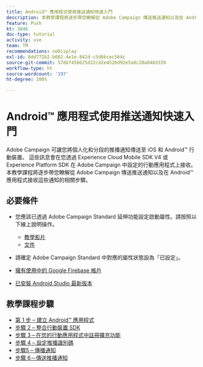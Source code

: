 ```yaml
---
title: Android™ 應用程式使用推送通知快速入門
description: 本教學課程將逐步帶您瞭解從 Adobe Campaign 傳送推送通知以及在 Android™ 應用程式接收這些通知的相關步驟。
feature: Push
kt: 3846
doc-type: tutorial
activity: use
team: TM
recommendations: noDisplay
exl-id: 8dd772b2-b082-4e1e-842d-c5d6bcec564c
source-git-commit: 57dbf456625d22cd2e4526d92e5a8c20a048d339
workflow-type: ht
source-wordcount: '197'
ht-degree: 100%

---
```


# Android™ 應用程式使用推送通知快速入門

Adobe Campaign 可讓您將個人化和分段的推播通知傳送至 iOS 和 Android™ 行動裝置。
這些訊息會在您透過 Experience Cloud Mobile SDK V4 或 Experience Platform SDK 在 Adobe Campaign 中設定的行動應用程式上接收。
本教學課程將逐步帶您瞭解從 Adobe Campaign 傳送推送通知以及在 Android™ 應用程式接收這些通知的相關步驟。

## 必要條件

* 您應該已透過 Adobe Campaign Standard 延伸功能設定啟動屬性。請按照以下線上說明操作。
   * [教學影片](https://video.tv.adobe.com/v/26224?quality=12)
   * [文件](https://experienceleague.adobe.com/docs/campaign-standard-learn/tutorials/communication-channels/mobile/configure-mobile-apps-using-aep-sdk.html?lang=zh-Hant)

* 請確定 Adobe Campaign Standard 中對應的屬性狀態設為「已設定」。
* [擁有使用中的 Google Firebase 帳戶](https://firebase.google.com)
* [已安裝 Android Studio 最新版本](https://developer.android.com/studio)

## 教學課程步驟

* [第 1 步 – 建立 Android™ 應用程式](/help/tutorial-push-notifications-android/create-android-app.md)
* [步驟 2 – 整合行動裝置 SDK](/help/tutorial-push-notifications-android/integrating-with-mobile-sdk.md)
* [步驟 3－在您的行動應用程式中註冊擴充功能](/help/tutorial-push-notifications-android/register-mobile-extensions.md)
* [步驟 4 – 設定推播識別碼](/help/tutorial-push-notifications-android/set-push-identifier.md)
* [步驟5 – 傳播通知](/help/tutorial-push-notifications-android/propagate-notification.md)
* [步驟 6－傳送推播通知](/help/tutorial-push-notifications-android/send-push-notification.md)
